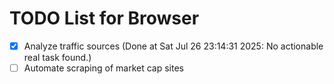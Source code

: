 # TODO List for Browser

- [x] Analyze traffic sources  (Done at Sat Jul 26 23:14:31 2025: No actionable real task found.)
- [ ] Automate scraping of market cap sites
